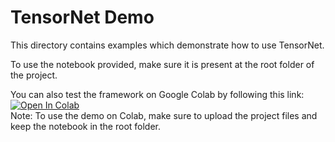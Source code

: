 # TensorNet Demo

This directory contains examples which demonstrate how to use TensorNet.

To use the notebook provided, make sure it is present at the root folder of the project.

You can also test the framework on Google Colab by following this link:  
[![Open In Colab](https://colab.research.google.com/assets/colab-badge.svg)](https://colab.research.google.com/drive/1o3g-tL4c1QPr4KkbPvGyBXPTYh4SoJ1f)  
Note: To use the demo on Colab, make sure to upload the project files and keep the notebook in the root folder.
